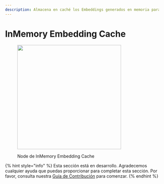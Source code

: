 ```yaml
---
description: Almacena en caché los Embeddings generados en memoria para evitar tener que recalcularlos.
---
```


# InMemory Embedding Cache

<figure><img src="../../../.gitbook/assets/image--1---1---1---1---1---1---1---1---1---1---1---1---1---1---1---1-.png" alt="" width="340"><figcaption><p>Node de InMemory Embedding Cache</p></figcaption></figure>

{% hint style="info" %}
Esta sección está en desarrollo. Agradecemos cualquier ayuda que puedas proporcionar para completar esta sección. Por favor, consulta nuestra [Guía de Contribución](../../../contributing/) para comenzar.
{% endhint %}

